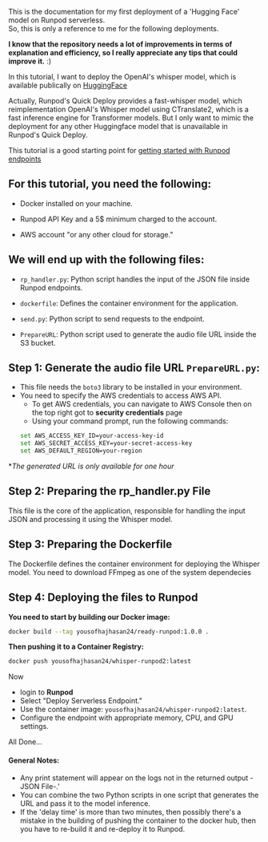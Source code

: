 
This is the documentation for my first deployment of a 'Hugging Face' model on Runpod serverless.  
So, this is only a reference to me for the following deployments.  

**I know that the repository needs a lot of improvements in terms of explanation and efficiency, so I really appreciate any tips that could improve it.** :) 
  
In this tutorial, I want to deploy the OpenAI's whisper model, which is available publically on [HuggingFace](https://huggingface.co/openai/whisper-large-v3)  
  
  
Actually, Runpod's Quick Deploy provides a fast-whisper model, which reimplementation OpenAI's Whisper model using CTranslate2, which is a fast inference engine for Transformer models. But I only want to mimic the deployment for any other Huggingface model that is unavailable in Runpod's Quick Deploy.  
  

This tutorial is a good starting point for [getting started with Runpod endpoints](https://docs.runpod.io/serverless/get-started)

  

## For this tutorial, you need the following:

- Docker installed on your machine.

- Runpod API Key and a 5$ minimum charged to the account.

- AWS account "or any other cloud for storage."

  

## We will end up with the following files:

- `rp_handler.py`: Python script handles the input of the JSON file inside Runpod endpoints.

- `dockerfile`: Defines the container environment for the application.

- `send.py`: Python script to send requests to the endpoint.

- `PrepareURL`: Python script used to generate the audio file URL inside the S3 bucket.

  

  

## Step 1: Generate the audio file URL `PrepareURL.py`:
- This file needs the `boto3` library to be installed in your environment.
- You need to specify the AWS credentials to access AWS API.
	- To get AWS credentials, you can navigate to AWS Console then on the top right got to **security credentials** page
	- Using your command prompt, run the following commands:
	```bash 
	set AWS_ACCESS_KEY_ID=your-access-key-id
	set AWS_SECRET_ACCESS_KEY=your-secret-access-key
	set AWS_DEFAULT_REGION=your-region 
	```
**The generated URL is only available for one hour*	

## Step 2: Preparing the rp_handler.py File  
This file is the core of the application, responsible for handling the input JSON and processing it using the Whisper model.

## Step 3: Preparing the Dockerfile  
The Dockerfile defines the container environment for deploying the Whisper model.
You need to download FFmpeg as one of the system dependecies

## Step 4: Deploying the files to Runpod
**You need to start by building our Docker image:**
```bash 
docker build --tag yousofhajhasan24/ready-runpod:1.0.0 .
```

**Then pushing it to a Container Registry:**
```bash
docker push yousofhajhasan24/whisper-runpod2:latest
```

Now 
- login to **Runpod**
-   Select "Deploy Serverless Endpoint."
-   Use the container image: `yousofhajhasan24/whisper-runpod2:latest`.
-   Configure the endpoint with appropriate memory, CPU, and GPU settings.


All Done...

#### General Notes:
- Any print statement will appear on the logs not in the returned output -JSON File-.'
- You can combine the two Python scripts in one script that generates the URL and pass it to the model inference.
- If the 'delay time' is more than two minutes, then possibly there's a mistake in the building of pushing the container to the docker hub, then you have to re-build it and re-deploy it to Runpod.
